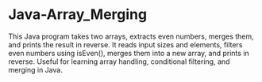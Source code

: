 # Java-Array_Merging
This Java program takes two arrays, extracts even numbers, merges them, and prints the result in reverse. It reads input sizes and elements, filters even numbers using isEven(), merges them into a new array, and prints in reverse. Useful for learning array handling, conditional filtering, and merging in Java. 
